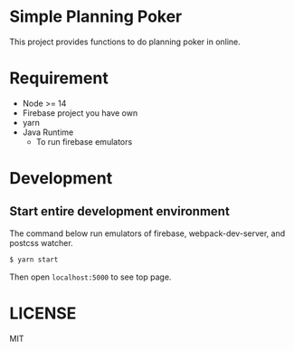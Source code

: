 # Simple Planning Poker #
This project provides functions to do planning poker in online.

# Requirement #

- Node >= 14
- Firebase project you have own
- yarn
- Java Runtime
  - To run firebase emulators


# Development #

## Start entire development environment ##

The command below run emulators of firebase, webpack-dev-server, and postcss watcher.

```sh
$ yarn start
```

Then open `localhost:5000` to see top page.

# LICENSE #
MIT

